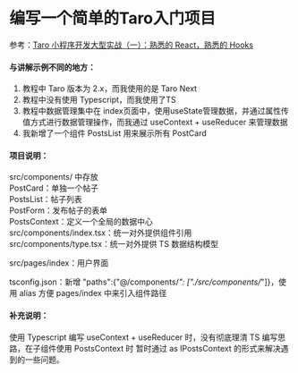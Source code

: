 # 编写一个简单的Taro入门项目

参考：[Taro 小程序开发大型实战（一）：熟悉的 React，熟悉的 Hooks](https://segmentfault.com/a/1190000022091448)

#### 与讲解示例不同的地方：

1. 教程中 Taro 版本为 2.x，而我使用的是 Taro Next
2. 教程中没有使用 Typescript，而我使用了TS
3. 教程中数据管理集中在 index页面中，使用useState管理数据，并通过属性传值方式进行数据管理操作，而我通过 useContext + useReducer 来管理数据
4. 我新增了一个组件 PostsList 用来展示所有 PostCard

#### 项目说明：  
src/components/ 中存放   
PostCard：单独一个帖子  
PostsList：帖子列表  
PostForm：发布帖子的表单  
PostsContext：定义一个全局的数据中心  
src/components/index.tsx：统一对外提供组件引用  
src/components/type.tsx：统一对外提供 TS 数据结构模型  

src/pages/index：用户界面  

tsconfig.json：新增 "paths":{"@/components/*": ["./src/components/*"]}，使用 alias 方便 pages/index 中来引入组件路径  

#### 补充说明：  
使用 Typescript 编写 useContext + useReducer 时，没有彻底理清 TS 编写思路，在子组件使用 PostsContext 时 暂时通过 as IPostsContext 的形式来解决遇到的一些问题。
